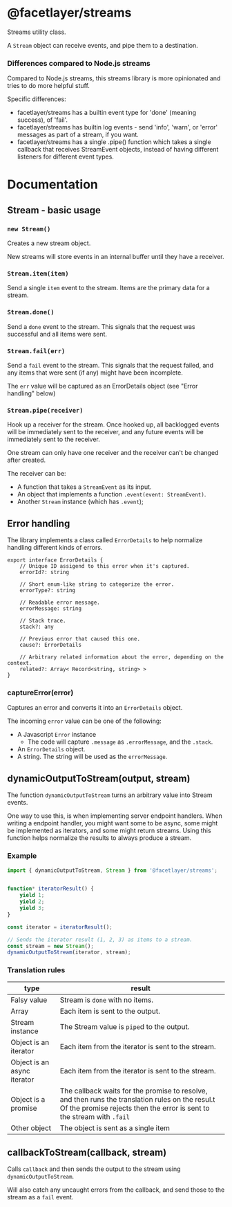 
# @facetlayer/streams #

Streams utility class.

A `Stream` object can receive events, and pipe them to a destination.

### Differences compared to Node.js streams ###

Compared to Node.js streams, this streams library is more opinionated and tries to do more helpful stuff.

Specific differences:

 - facetlayer/streams has a builtin event type for 'done' (meaning success), of 'fail'.
 - facetlayer/streams has builtin log events - send 'info', 'warn', or 'error' messages as part of a stream, if you want.
 - facetlayer/streams has a single .pipe() function which takes a single callback that receives StreamEvent objects, instead
   of having different listeners for different event types.

# Documentation #

## Stream - basic usage ##

### `new Stream()` ###

Creates a new stream object.

New streams will store events in an internal buffer until they have a receiver.

### `Stream.item(item)` ###

Send a single `item` event to the stream. Items are the primary data for a stream.

### `Stream.done()` ###

Send a `done` event to the stream. This signals that the request was successful and all items were sent.

### `Stream.fail(err)` ###

Send a `fail` event to the stream. This signals that the request failed, and any items that were sent
(if any) might have been incomplete.

The `err` value will be captured as an ErrorDetails object (see "Error handling" below)

### `Stream.pipe(receiver)` ###

Hook up a receiver for the stream. Once hooked up, all backlogged events will be immediately
sent to the receiver, and any future events will be immediately sent to the receiver.

One stream can only have one receiver and the receiver can't be changed after created.

The receiver can be:

 - A function that takes a `StreamEvent` as its input.
 - An object that implements a function `.event(event: StreamEvent)`.
 - Another `Stream` instance (which has `.event`);

## Error handling ##

The library implements a class called `ErrorDetails` to help normalize handling different kinds of errors.

```
export interface ErrorDetails {
    // Unique ID assigend to this error when it's captured.
    errorId?: string
    
    // Short enum-like string to categorize the error.
    errorType?: string

    // Readable error message.
    errorMessage: string

    // Stack trace.
    stack?: any

    // Previous error that caused this one.
    cause?: ErrorDetails

    // Arbitrary related information about the error, depending on the context.
    related?: Array< Record<string, string> >
}
```

### captureError(error) ###

Captures an error and converts it into an `ErrorDetails` object.

The incoming `error` value can be one of the following:

 - A Javascript `Error` instance
   - The code will capture `.message` as `.errorMessage`, and the `.stack`.
 - An `ErrorDetails` object.
 - A string. The string will be used as the `errorMessage`.

## dynamicOutputToStream(output, stream) ##

The function `dynamicOutputToStream` turns an arbitrary value into Stream events.

One way to use this, is when implementing server endpoint handlers. When writing
a endpoint handler, you might want some to be async, some might be implemented as iterators,
and some might return streams. Using this function helps normalize the results to always produce a stream.

### Example ###

```ts
import { dynamicOutputToStream, Stream } from '@facetlayer/streams';


function* iteratorResult() {
    yield 1;
    yield 2;
    yield 3;
}

const iterator = iteratorResult();

// Sends the iterator result (1, 2, 3) as items to a stream.
const stream = new Stream();
dynamicOutputToStream(iterator, stream);
```

### Translation rules ###

| type | result |
| ---  | ------ |
| Falsy value | Stream is `done` with no items. |
| Array | Each item is sent to the output. |
| Stream instance | The Stream value is `pipe`d to the output. |
| Object is an iterator | Each item from the iterator is sent to the stream. |
| Object is an async iterator | Each item from the iterator is sent to the stream. |
| Object is a promise | The callback waits for the promise to resolve, and then runs the translation rules on the resul.t Of the promise rejects then the error is sent to the stream with `.fail` |
| Other object | The object is sent as a single item |

## callbackToStream(callback, stream) ##

Calls `callback` and then sends the output to the stream using `dynamicOutputToStream`.

Will also catch any uncaught errors from the callback, and send those to the stream as a `fail` event.

